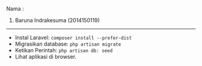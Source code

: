 
Nama :
1. Baruna Indrakesuma  					(2014150119)
----------------------------------------------------------------
- Instal Laravel: `composer install --prefer-dist`
- Migrasikan database: `php artisan migrate`
- Ketikan Perintah: `php artisan db: seed`
- Lihat aplikasi di browser.
